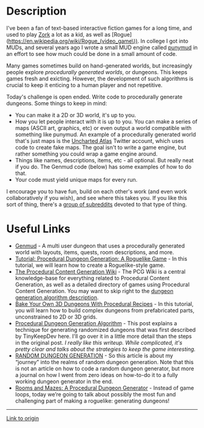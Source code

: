 # Description

I've been a fan of text-based interactive fiction games for a long time, and used to play [Zork](https://en.wikipedia.org/wiki/Zork) a lot as a kid, as well as [Rogue](https://en.wikipedia.org/wiki/Rogue_(video_game\)). In college I got into MUDs, and several years ago I wrote a small MUD engine called [punymud](https://github.com/paralax/punymud) in an effort to see how much could be done in a small amount of code. 

Many games sometimes build on hand-generated worlds, but increasingly people explore *procedurally generated worlds*, or dungeons. This keeps games fresh and exicting. However, the development of such algorithms is crucial to keep it enticing to a human player and not repetitive. 

Today's challenge is open ended. Write code to procedurally generate dungeons. Some things to keep in mind:

- You can make it a 2D or 3D world, it's up to you.
- How you let people interact with it is up to you. You can make a series of maps (ASCII art, graphics, etc) or even output a world compatible with something like punymud. An example of a procedurally generated world that's just maps is the [Uncharted Atlas](http://mewo2.com/notes/terrain/) Twitter account, which uses code to create fake maps. The goal isn't to write a game engine, but rather something you could wrap a game engine around.
- Things like names, descriptions, items, etc - all optional. But really neat if you do. The Genmud code (below) has some examples of how to do that. 
- Your code must yield unique maps for every run. 

I encourage you to have fun, build on each other's work (and even work collaboratively if you wish), and see where this takes you. If you like this sort of thing, there's a [group of subreddits](https://www.reddit.com/r/proceduralgeneration/) devoted to that type of thing. 

# Useful Links

- [Genmud](https://github.com/toddcarnes/genmud) - A multi user dungeon that uses a procedurally generated world with layouts, items, quests, room descriptions, and more. 
- [Tutorial: Procedural Dungeon Generation: A Roguelike Game](https://www.scirra.com/tutorials/1112/procedural-dungeon-generation-a-roguelike-game) - In this tutorial, we will learn how to create a Roguelike-style game.
- [The Procedural Content Generation Wiki](http://pcg.wikidot.com/) - The PCG Wiki is a central knowledge-base for everything related to Procedural Content Generation, as well as a detailed directory of games using Procedural Content Generation. You may want to skip right to the [dungeon generation algorithm description](http://pcg.wikidot.com/pcg-algorithm:dungeon-generation). 
- [Bake Your Own 3D Dungeons With Procedural Recipes](https://gamedevelopment.tutsplus.com/tutorials/bake-your-own-3d-dungeons-with-procedural-recipes--gamedev-14360) - In this tutorial, you will learn how to build complex dungeons from prefabricated parts, unconstrained to 2D or 3D grids.
- [Procedural Dungeon Generation Algorithm](http://www.gamasutra.com/blogs/AAdonaac/20150903/252889/Procedural_Dungeon_Generation_Algorithm.php) - This post explains a technique for generating randomized dungeons that was first described by TinyKeepDev here. I'll go over it in a little more detail than the steps in the original post. *I really like this writeup. While complicated, it's pretty clear and talks about the strategies to keep the game interesting.*
- [RANDOM DUNGEON GENERATION](https://www.saschawillems.de/?page_id=395) - So this article is about my “journey” into the realms of random dungeon generation. Note that this is not an article on how to code a random dungeon generator, but more a journal on how I went from zero ideas on how-to-do it to a fully working dungeon generator in the end. 
- [Rooms and Mazes: A Procedural Dungeon Generator](http://journal.stuffwithstuff.com/2014/12/21/rooms-and-mazes/) -  Instead of game loops, today we’re going to talk about possibly the most fun and challenging part of making a roguelike: generating dungeons!

---

[Link to origin](https://www.reddit.com/r/dailyprogrammer/66p87v)